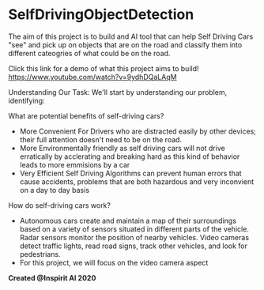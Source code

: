 # SelfDrivingObjectDetection

The aim of this project is to build and AI tool that can help Self Driving Cars "see" and pick up on objects that are on the road and classify them into different cateogries of what could be on the road.

Click this link for a demo of what this project aims to build! 
https://www.youtube.com/watch?v=9ydhDQaLAqM

Understanding Our Task:
We'll start by understanding our problem, identifying:

What are potential benefits of self-driving cars?

- More Convenient For Drivers who are distracted easily by other devices; their full attention doesn't need to be on the road.
- More Environmentally friendly as self driving cars will not drive erratically by acclerating and breaking hard as this kind of behavior leads to more emmisions by a car
- Very Efficient Self Driving Algorithms can prevent human errors that cause accidents, problems that are both hazardous and very inconvient on a day to day basis

How do self-driving cars work?
- Autonomous cars create and maintain a map of their surroundings based on a variety of sensors situated in different parts of the vehicle. Radar sensors monitor the position of nearby vehicles. Video cameras detect traffic lights, read road signs, track other vehicles, and look for pedestrians.
- For this project, we will focus on the video camera aspect

**Created @Inspirit AI 2020**
